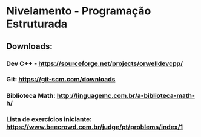 # Nivelamento - Programação Estruturada
## Downloads:
### Dev C++ - https://sourceforge.net/projects/orwelldevcpp/
### Git: https://git-scm.com/downloads
### Biblioteca Math: http://linguagemc.com.br/a-biblioteca-math-h/
### Lista de exercícios iniciante: https://www.beecrowd.com.br/judge/pt/problems/index/1
